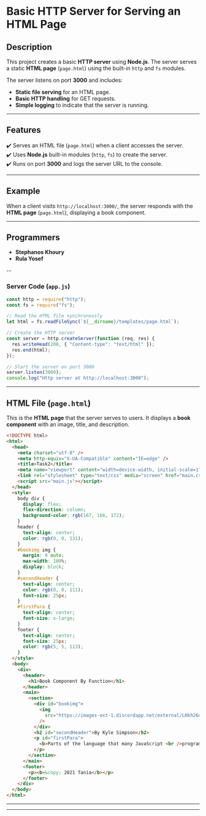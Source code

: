 
# **Basic HTTP Server for Serving an HTML Page**

## **Description**  
This project creates a basic **HTTP server** using **Node.js**. The server serves a static **HTML page** (`page.html`) using the built-in `http` and `fs` modules.

The server listens on port **3000** and includes:  
- **Static file serving** for an HTML page.  
- **Basic HTTP handling** for GET requests.  
- **Simple logging** to indicate that the server is running.  

---

## **Features**  
✔️ Serves an HTML file (`page.html`) when a client accesses the server.  
✔️ Uses **Node.js** built-in modules (`http`, `fs`) to create the server.  
✔️ Runs on port **3000** and logs the server URL to the console.  

---

## **Example**  
When a client visits `http://localhost:3000/`, the server responds with the **HTML page** (`page.html`), displaying a book component.  

---
## Programmers

- **Stephanos Khoury**
- **Rula Yosef**

--

### **Server Code (`app.js`)**
```javascript
const http = require("http");
const fs = require("fs");

// Read the HTML file synchronously
let html = fs.readFileSync(`${__dirname}/templates/page.html`);

// Create the HTTP server
const server = http.createServer(function (req, res) {
  res.writeHead(200, { "Content-type": "text/html" });
  res.end(html);
});

// Start the server on port 3000
server.listen(3000);
console.log("Http server at http://localhost:3000");
```

---

## **HTML File (`page.html`)**
This is the **HTML page** that the server serves to users. It displays a **book component** with an image, title, and description.

```html
<!DOCTYPE html>
<html>
  <head>
    <meta charset="utf-8" />
    <meta http-equiv="X-UA-Compatible" content="IE=edge" />
    <title>Task2</title>
    <meta name="viewport" content="width=device-width, initial-scale=1" />
    <link rel="stylesheet" type="text/css" media="screen" href="main.css" />
    <script src="main.js"></script>
  </head>
  <style>
    body div {
      display: flex;
      flex-direction: column;
      background-color: rgb(167, 166, 172);
    }
    header {
      text-align: center;
      color: rgb(0, 0, 131);
    }
    #bookimg img {
      margin: 0 auto;
      max-width: 100%;
      display: block;
    }
    #secondHeader {
      text-align: center;
      color: rgb(0, 0, 111);
      font-size: 25px;
    }
    #firstPara {
      text-align: center;
      font-size: x-large;
    }
    footer {
      text-align: center;
      font-size: 25px;
      color: rgb(5, 5, 113);
    }
  </style>
  <body>
    <div>
      <header>
        <h1>Book Component By Function</h1>
      </header>
      <main>
        <section>
          <div id="bookimg">
            <img
              src="https://images-ext-1.discordapp.net/external/LHkh26dQJgrVeZGM8jDCl8Z8v4daT3CGOwHcISnwsmU/https/kula.blog/img/ydkjs_scopes_and_closures.jpg?format=webp&width=528&height=754"
            />
          </div>
          <h2 id="secondHeader">By Kyle Simpson</h2>
          <p id="firstPara">
            <b>Parts of the language that many JavaScript <br />programmers simply avoid</b>
          </p>
        </section>
      </main>
      <footer>
        <p><b>&copy; 2021 Tania</b></p>
      </footer>
    </div>
  </body>
</html>
```




---



---
